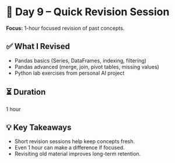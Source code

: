# 📅 Day 9 – Quick Revision Session

**Focus:** 1-hour focused revision of past concepts.

## ✅ What I Revised
- Pandas basics (Series, DataFrames, indexing, filtering)
- Pandas advanced (merge, join, pivot tables, missing values)
- Python lab exercises from personal AI project

## ⏳ Duration
1 hour

## 💡 Key Takeaways
- Short revision sessions help keep concepts fresh.
- Even 1 hour can make a difference if focused.
- Revisiting old material improves long-term retention.